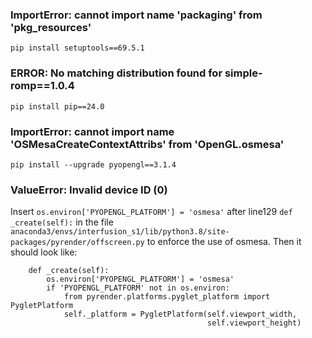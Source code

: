 <!-- ## This document summarizes potential issues and solutions that may arise during environment installation. If you encounter any issues not mentioned in this document, please submit an issue. -->


### ImportError: cannot import name 'packaging' from 'pkg_resources'
```
pip install setuptools==69.5.1
```

### ERROR: No matching distribution found for simple-romp==1.0.4
```
pip install pip==24.0
```

### ImportError: cannot import name 'OSMesaCreateContextAttribs' from 'OpenGL.osmesa'
```
pip install --upgrade pyopengl==3.1.4
```

### ValueError: Invalid device ID (0)
Insert `os.environ['PYOPENGL_PLATFORM'] = 'osmesa'` after line129 `def _create(self):` in the file `anaconda3/envs/interfusion_s1/lib/python3.8/site-packages/pyrender/offscreen.py` to enforce the use of osmesa. Then it should look like:
```
    def _create(self):                                                             
        os.environ['PYOPENGL_PLATFORM'] = 'osmesa'                                  
        if 'PYOPENGL_PLATFORM' not in os.environ:                                   
            from pyrender.platforms.pyglet_platform import PygletPlatform           
            self._platform = PygletPlatform(self.viewport_width,                    
                                            self.viewport_height)                   
```